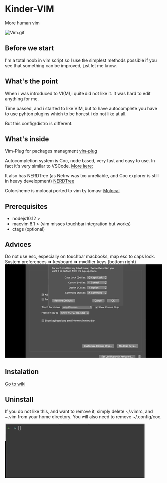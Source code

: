 # Kinder-VIM

More human vim

![Vim.gif](./.github/vim.gif)

## Before we start

I'm a total noob in vim script so I use the simplest methods possible if you see
that something can be improved, just let me know.

## What's the point

When i was introduced to VI(M),i quite did not like it. It was hard to edit
anything for me.

Time passed, and i started to like VIM, but to have autocomplete you have to use
pyhton plugins which to be honest i do not like at all.

But this config/distro is different.

## What's inside

Vim-Plug for packages managment
[vim-plug](https://github.com/junegunn/vim-plug)

Autocompletion system is Coc, node based, very fast and easy to use. In fact
it's very similar to VSCode. [More here:](https://github.com/neoclide/coc.nvim)

It also has NERDTree (as Netrw was too unreliable, and Coc explorer is still in
heavy development)
[NERDTree](https://github.com/preservim/nerdtree)

Colorsheme is molocai ported to vim by tomasr
[Molocai](https://github.com/tomasr/molokai)

## Prerequisites

* nodejs10.12 >
* macvim 8.1 > (vim misses touchbar integration but works)
* ctags (optional)

## Advices

Do not use esc, especially on touchbar macbooks, map esc to caps lock.
System preferences => keyboard => modifier keys (bottom right)
![Map caps lock to esc](./.github/esc.gif)

## Instalation

[Go to wiki](https://github.com/DesantBucie/Kinder-Vim/wiki)

## Uninstall

If you do not like this, and want to remove it, simply delete ~/.vimrc,
and ~.vim from your home directory.
You will also need to remove ~/.config/coc.

![Uninstall.gif](./.github/uninstall.gif)

